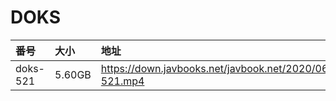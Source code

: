 # DOKS

| 番号 | 大小 | 地址 |
| :--- | :--- | :--- |
| doks-521 | 5.60GB | [https://down.javbooks.net/javbook.net/2020/06/22/doks-521.mp4 ](https://down.javbooks.net/javbook.net/2020/06/22/doks-521.mp4%20) |

